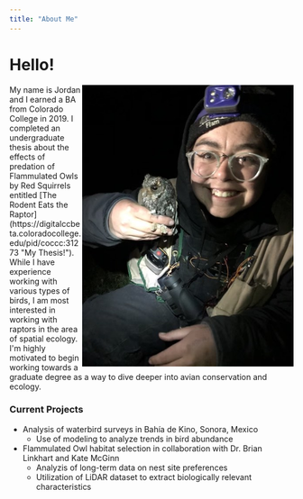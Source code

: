 ```yaml
---
title: "About Me"
---
```

# Hello!

<img align="right" src="photos/flam.jpg" width="375" height="500">
My name is Jordan and I earned a BA from Colorado College in 2019. I completed an undergraduate thesis about the effects of predation of Flammulated Owls by Red Squirrels entitled [The Rodent Eats the Raptor](https://digitalccbeta.coloradocollege.edu/pid/coccc:31273 "My Thesis!"). While I have experience working with various types of birds, I am most interested in working with raptors in the area of spatial ecology. I'm highly motivated to begin working towards a graduate degree as a way to dive deeper into avian conservation and ecology.

### Current Projects

* Analysis of waterbird surveys in Bahía de Kino, Sonora, Mexico
  * Use of modeling to analyze trends in bird abundance
* Flammulated Owl habitat selection in collaboration with Dr. Brian Linkhart and Kate McGinn
  * Analyzis of long-term data on nest site preferences
  * Utilization of LiDAR dataset to extract biologically relevant characteristics
